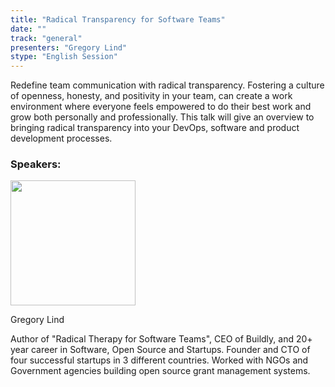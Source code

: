 ```yaml
---
title: "Radical Transparency for Software Teams"
date: ""
track: "general"
presenters: "Gregory Lind"
stype: "English Session"
---
```


Redefine team communication with radical transparency.  Fostering a culture of openness, honesty, and positivity in your team, can create a work environment where everyone feels empowered to do their best work and grow both personally and professionally.  This talk will give an overview to bringing radical transparency into your DevOps, software and product development processes.

### Speakers:


<img src="https://sessionize.com/image/a2ff-400o400o1-s5BFvtTz2tqV3PWZFaWQJo.png" width="200" /><br/>

Gregory Lind

Author of "Radical Therapy for Software Teams", CEO of Buildly, and 20+ year career in Software, Open Source and Startups. Founder and CTO of four successful startups in 3 different countries. Worked with NGOs and Government agencies building open source grant management systems.

